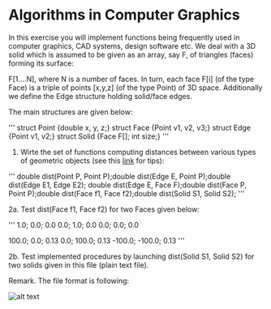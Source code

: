 # Algorithms in Computer Graphics

In this exercise you will implement functions being frequently used in computer graphics, CAD systems, design software etc.
We deal with a 3D solid which is assumed to be given as an array, say F, of triangles (faces) forming its surface:

F[1....N], where N is a number of faces. In turn, each face F[i] (of the type Face) is a triple of points [x,y,z]  (of the type Point) of 3D space. Additionally we define the Edge structure holding solid/face edges.

The main structures are given below:

'''
struct Point {double x, y, z;} 
struct Face {Point v1, v2, v3;} 
struct Edge {Point v1, v2;}
struct Solid {Face F[]; int size;}
'''

1. Wirte the set of functions computing distances between various types of geometric objects (see this [link](http://geomalgorithms.com/algorithms.html) for tips):

'''
double dist(Point P, Point P);double dist(Edge E, Point P);double dist(Edge E1, Edge E2);
double dist(Edge E, Face F);double dist(Face P, Point P);double dist(Face f1, Face f2);double dist(Solid S1, Solid S2);
'''

2a. Test dist(Face f1, Face f2) for two Faces given below:

'''
1.0; 0.0; 0.0
0.0; 1.0; 0.0
0.0; 0.0; 0.0

100.0; 0.0; 0.13
0.0; 100.0; 0.13
-100.0; -100.0; 0.13
'''

2b. Test implemented procedures by launching dist(Solid S1, Solid S2) for two solids given in this file (plain text file).

Remark. The file format is following:

![alt text](http://galaxy.agh.edu.pl/~sedziwy/wordpress/wp-content/uploads/solid-1.png)
